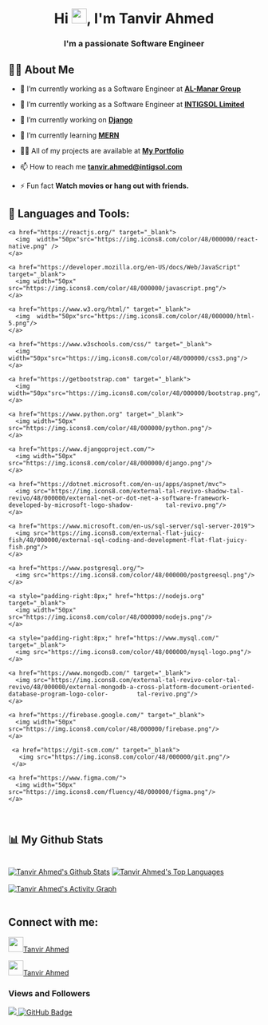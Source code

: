 <h1 align="center">Hi <img src="https://raw.githubusercontent.com/MartinHeinz/MartinHeinz/master/wave.gif" width="30px">, I'm Tanvir Ahmed</h1>
<h3 align="center">I'm a passionate Software Engineer</h3>


## 🙋‍♂️ About Me

- 🔭 I’m currently working as a Software Engineer at **[AL-Manar Group](https://al-manargroup.com/)**

- 🔭 I’m currently working as a Software Engineer at **[INTIGSOL Limited](https://intigsol.com/)**

- 🔭 I’m currently working on **[Django](https://github.com/tanvirahmed007)**
  
- 🌱 I’m currently learning **[MERN](https://github.com/tanvirahmed007)**

- 👨‍💻 All of my projects are available at **[My Portfolio](https://tanvirahmed.intigsol.com/)**

- 📫 How to reach me **tanvir.ahmed@intigsol.com**

- ⚡ Fun fact **Watch movies or hang out with friends.**
  
## 🚀 Languages and Tools:

<p align="left">
    
    <a href="https://reactjs.org/" target="_blank"> 
      <img  width="50px"src="https://img.icons8.com/color/48/000000/react-native.png" /> 
    </a>
    
    <a href="https://developer.mozilla.org/en-US/docs/Web/JavaScript" target="_blank"> 
      <img width="50px" src="https://img.icons8.com/color/48/000000/javascript.png"/> 
    </a> 
  
    <a href="https://www.w3.org/html/" target="_blank"> 
      <img  width="50px"src="https://img.icons8.com/color/48/000000/html-5.png"/> 
    </a> 
  
    <a href="https://www.w3schools.com/css/" target="_blank"> 
      <img width="50px"src="https://img.icons8.com/color/48/000000/css3.png"/> 
    </a> 
  
    <a href="https://getbootstrap.com" target="_blank"> 
      <img width="50px"src="https://img.icons8.com/color/48/000000/bootstrap.png"/> 
    </a> 
  
    <a href="https://www.python.org" target="_blank"> 
      <img width="50px" src="https://img.icons8.com/color/48/000000/python.png"/> 
    </a> 
  
    <a href="https://www.djangoproject.com/">
      <img width="50px" src="https://img.icons8.com/color/48/000000/django.png"/>
    </a>
  
    <a href="https://dotnet.microsoft.com/en-us/apps/aspnet/mvc">
      <img src="https://img.icons8.com/external-tal-revivo-shadow-tal-revivo/48/000000/external-net-or-dot-net-a-software-framework-developed-by-microsoft-logo-shadow-         tal-revivo.png"/>
    </a>
  
    <a href="https://www.microsoft.com/en-us/sql-server/sql-server-2019">
      <img src="https://img.icons8.com/external-flat-juicy-fish/48/000000/external-sql-coding-and-development-flat-flat-juicy-fish.png"/>
    </a>
  
    <a href="https://www.postgresql.org/">
      <img src="https://img.icons8.com/color/48/000000/postgreesql.png"/>
    </a>
  
    <a style="padding-right:8px;" href="https://nodejs.org" target="_blank"> 
      <img width="50px" src="https://img.icons8.com/color/48/000000/nodejs.png"/> 
    </a> 
  
    <a style="padding-right:8px;" href="https://www.mysql.com/" target="_blank">
      <img src="https://img.icons8.com/color/48/000000/mysql-logo.png"/>
    </a>
  
    <a href="https://www.mongodb.com/" target="_blank">
      <img src="https://img.icons8.com/external-tal-revivo-color-tal-revivo/48/000000/external-mongodb-a-cross-platform-document-oriented-database-program-logo-color-        tal-revivo.png"/>
    </a> 
  
    <a href="https://firebase.google.com/" target="_blank"> 
      <img width="50px" src="https://img.icons8.com/color/48/000000/firebase.png"/> 
    </a> 
  
     <a href="https://git-scm.com/" target="_blank"> 
       <img src="https://img.icons8.com/color/48/000000/git.png"/> 
     </a> 
  
    <a href="https://www.figma.com/">
      <img width="50px" src="https://img.icons8.com/fluency/48/000000/figma.png"/>
    </a>
    
</p>

<!-- [![React Badge](https://img.shields.io/badge/-React-61DBFB?style=for-the-badge&labelColor=black&logo=react&logoColor=61DBFB)](#)  [![Javascript Badge](https://img.shields.io/badge/-Javascript-F0DB4F?style=for-the-badge&labelColor=black&logo=javascript&logoColor=F0DB4F)](#) [![Typescript Badge](https://img.shields.io/badge/-Typescript-007acc?style=for-the-badge&labelColor=black&logo=typescript&logoColor=007acc)](#) [![Nodejs Badge](https://img.shields.io/badge/-Nodejs-3C873A?style=for-the-badge&labelColor=black&logo=node.js&logoColor=3C873A)](#) [![GraphQL Badge](https://img.shields.io/badge/-GraphQl-e535ab?style=for-the-badge&labelColor=black&logo=node.js&logoColor=e535ab)](#) -->
<br/>



## 📊 My Github Stats

  <br/>
    <a href=""><img alt="Tanvir Ahmed's Github Stats" src="https://github-readme-stats.vercel.app/api?username=tanvirahmed007&show_icons=true&theme=radical" /></a>
  <a href="https://github.com/tanvirahmed007/github-readme-stats"><img alt="Tanvir Ahmed's Top Languages" src="https://github-readme-stats.vercel.app/api/top-langs/?username=tanvirahmed007&langs_count=8&count_private=true&layout=compact&theme=react&hide_border=true&bg_color=0D1117" /></a>
  <br/>
  <br/>
  <a href="https://activity-graph.herokuapp.com/graph?username=tanvirahmed007"><img alt="Tanvir Ahmed's Activity Graph" src="https://activity-graph.herokuapp.com/graph?username=tanvirahmed007" /></a>

<br/>
<br/>


## Connect with me:
<p align="left">


<a href = "https://www.linkedin.com/in/tanvir-ahmed-3b8a811a4/"><img width="30px" src="https://img.icons8.com/fluent/48/000000/linkedin.png"/>Tanvir Ahmed</a>

<a href = "https://www.instagram.com/____t_a_n_v_i_r____/"><img width="30px" src="https://img.icons8.com/fluent/48/000000/instagram-new.png"/>Tanvir Ahmed</a>




</p>

### Views and Followers
<a href="https://github.com/tanvirahmed007/github-profile-views-counter">
    <img src="https://komarev.com/ghpvc/?username=tanvirahmed007">
</a>
<a href="https://github.com/tanvirahmed007?tab=followers"><img src="https://img.shields.io/github/followers/tanvirahmed007?label=Followers&style=social" alt="GitHub Badge"></a>

